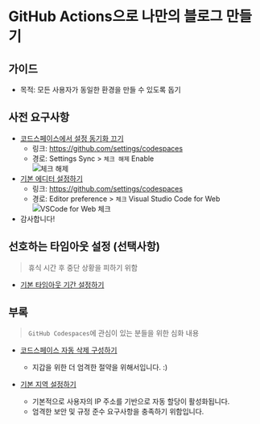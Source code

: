 # GitHub Actions으로 나만의 블로그 만들기    

## 가이드  

- 목적: 모든 사용자가 동일한 환경을 만들 수 있도록 돕기  

## 사전 요구사항  

- [코드스페이스에서 설정 동기화 끄기](https://docs.github.com/en/codespaces/setting-your-user-preferences/personalizing-github-codespaces-for-your-account#turning-off-settings-sync-in-a-codespace)  
  - 링크: <https://github.com/settings/codespaces>  
  - 경로: Settings Sync > `체크 해제` Enable  
    ![체크 해제](https://github.com/user-attachments/assets/934485f4-724e-462f-b36e-759605dc46b7)  
- [기본 에디터 설정하기](https://docs.github.com/en/codespaces/setting-your-user-preferences/setting-your-default-editor-for-github-codespaces#setting-your-default-editor)  
  - 링크: <https://github.com/settings/codespaces>  
  - 경로: Editor preference > `체크` Visual Studio Code for Web  
    ![VSCode for Web 체크](https://github.com/user-attachments/assets/514c7e4b-4fdd-463c-a20e-fe68d8da15bc)  
- 감사합니다!  

## 선호하는 타임아웃 설정 (선택사항)  

> 휴식 시간 후 중단 상황을 피하기 위함  

- [기본 타임아웃 기간 설정하기](https://docs.github.com/en/codespaces/setting-your-user-preferences/setting-your-timeout-period-for-github-codespaces#setting-your-default-timeout-period)  

## 부록  

> `GitHub Codespaces`에 관심이 있는 분들을 위한 심화 내용  

- [코드스페이스 자동 삭제 구성하기](https://docs.github.com/en/codespaces/setting-your-user-preferences/configuring-automatic-deletion-of-your-codespaces)  
  - 지갑을 위한 더 엄격한 절약을 위해서입니다. :)  

- [기본 지역 설정하기](https://docs.github.com/en/codespaces/setting-your-user-preferences/setting-your-default-region-for-github-codespaces#setting-your-default-region)  
  - 기본적으로 사용자의 IP 주소를 기반으로 자동 할당이 활성화됩니다.  
  - 엄격한 보안 및 규정 준수 요구사항을 충족하기 위함입니다.


